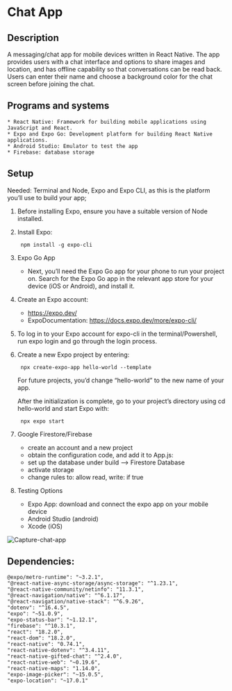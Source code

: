 # Chat App

## Description
A messaging/chat app for mobile devices written in React Native. The app provides users with a chat interface and options to share images and location, and has offline capability so that conversations can be read back. Users can enter their name and choose a background color for the chat screen before joining the chat.


## Programs and systems
    * React Native: Framework for building mobile applications using JavaScript and React.
    * Expo and Expo Go: Development platform for building React Native applications.
    * Android Studio: Emulator to test the app
    * Firebase: database storage


## Setup
Needed: Terminal and Node, Expo and Expo CLI, as this is the platform you’ll use to build your app;

1. Before installing Expo, ensure you have a suitable version of Node installed.

2. Install Expo:

        npm install -g expo-cli

3. Expo Go App

    * Next, you’ll need the Expo Go app for your phone to run your project on. Search for the Expo Go app in the relevant app store for your device (iOS or Android), and install it.

4. Create an Expo account: 
    * https://expo.dev/
    * ExpoDocumentation: https://docs.expo.dev/more/expo-cli/

5. To log in to your Expo account for expo-cli in the terminal/Powershell, run expo login and go through the login process. 

6. Create a new Expo project 
    by entering:

        npx create-expo-app hello-world --template     
    
    For future projects, you’d change “hello-world” to the new name of your app.

    After the initialization is complete, go to your project’s directory using cd hello-world and start Expo with: 
    
        npx expo start

7. Google Firestore/Firebase
    * create an account and a new project
    * obtain the configuration code, and add it to App.js:
    * set up the database under build --> Firestore Database
    * activate storage
    * change rules to: allow read, write: if true


8. Testing Options
    * Expo App: download and connect the expo app on your mobile device
    * Android Studio (android)
    * Xcode (iOS)


![Capture-chat-app](/Capture-chat-app.JPG)

## Dependencies:

    @expo/metro-runtime": "~3.2.1",
    "@react-native-async-storage/async-storage": "^1.23.1",
    "@react-native-community/netinfo": "11.3.1",
    "@react-navigation/native": "^6.1.17",
    "@react-navigation/native-stack": "^6.9.26",
    "dotenv": "^16.4.5",
    "expo": "~51.0.9",
    "expo-status-bar": "~1.12.1",
    "firebase": "^10.3.1",
    "react": "18.2.0",
    "react-dom": "18.2.0",
    "react-native": "0.74.1",
    "react-native-dotenv": "^3.4.11",
    "react-native-gifted-chat": "^2.4.0",
    "react-native-web": "~0.19.6",
    "react-native-maps": "1.14.0",
    "expo-image-picker": "~15.0.5",
    "expo-location": "~17.0.1"